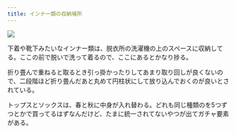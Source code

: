 ```yaml
---
title: インナー類の収納場所
---
```


![](/images/2019-12-07-inner-clothes.jpg)

下着や靴下みたいなインナー類は、脱衣所の洗濯機の上のスペースに収納してる。ここの前で脱いで洗って着るので、ここにあるとかなり捗る。

折り畳んで重ねると取るとき引っ掛かったりしてあまり取り回しが良くないので、二段階ほど折り畳んだあと丸めて円柱状にして放り込んでおくのが良いとされている。

トップスとソックスは、春と秋に中身が入れ替わる。どれも同じ種類のを5つずつとかで買ってるはずなんだけど、たまに統一されてないやつが出てガチャ要素がある。
